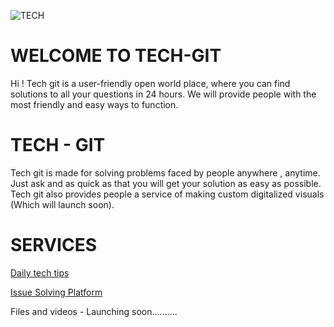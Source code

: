 ![TECH](https://user-images.githubusercontent.com/73353246/144550346-3a524fe9-8961-429a-83cf-33b242e7220f.gif)


# WELCOME TO TECH-GIT
Hi ! Tech git is a user-friendly open world place, where you can find solutions to all your questions in 24 hours. We will provide people with the most friendly
and easy ways to function.

# TECH - GIT
Tech git is made for solving problems faced by people anywhere , anytime. Just ask and as quick as that you will get your solution as easy as possible. Tech git also provides
people a service of making custom digitalized visuals (Which will launch soon).

# SERVICES
[Daily tech tips](https://nakshatranigam.github.io/Daily-tech-tips/)

[Issue Solving Platform](https://github.com/NakshatraNigam/Daily-tech-tips/issues)

Files and videos -  Launching soon..........
